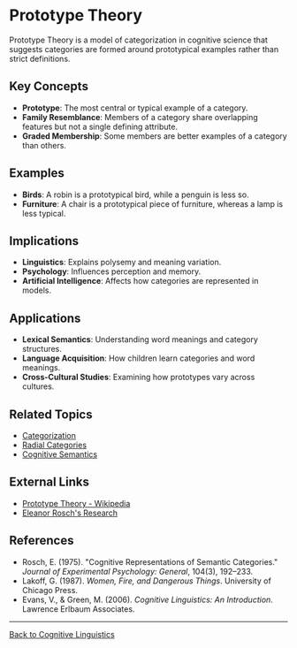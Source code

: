 # Prototype Theory

Prototype Theory is a model of categorization in cognitive science that suggests categories are formed around prototypical examples rather than strict definitions.

## Key Concepts

- **Prototype**: The most central or typical example of a category.
- **Family Resemblance**: Members of a category share overlapping features but not a single defining attribute.
- **Graded Membership**: Some members are better examples of a category than others.

## Examples

- **Birds**: A robin is a prototypical bird, while a penguin is less so.
- **Furniture**: A chair is a prototypical piece of furniture, whereas a lamp is less typical.

## Implications

- **Linguistics**: Explains polysemy and meaning variation.
- **Psychology**: Influences perception and memory.
- **Artificial Intelligence**: Affects how categories are represented in models.

## Applications

- **Lexical Semantics**: Understanding word meanings and category structures.
- **Language Acquisition**: How children learn categories and word meanings.
- **Cross-Cultural Studies**: Examining how prototypes vary across cultures.

## Related Topics

- [Categorization](Categorization.md)
- [Radial Categories](Advanced/Radial-Categories.md)
- [Cognitive Semantics](Cognitive-Semantics.md)

## External Links

- [Prototype Theory - Wikipedia](https://en.wikipedia.org/wiki/Prototype_theory)
- [Eleanor Rosch's Research](https://psychology.berkeley.edu/people/eleanor-rosch)

## References

- Rosch, E. (1975). "Cognitive Representations of Semantic Categories." *Journal of Experimental Psychology: General*, 104(3), 192–233.
- Lakoff, G. (1987). *Women, Fire, and Dangerous Things*. University of Chicago Press.
- Evans, V., & Green, M. (2006). *Cognitive Linguistics: An Introduction*. Lawrence Erlbaum Associates.

---

[Back to Cognitive Linguistics](README.md)
